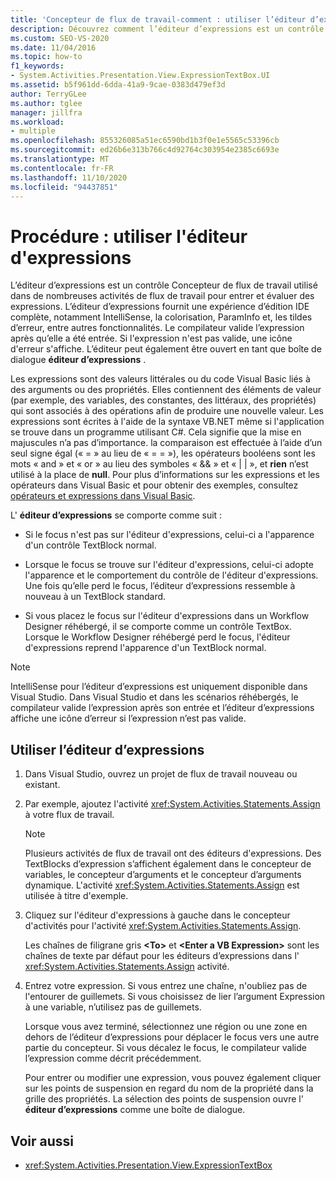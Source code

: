 ```yaml
---
title: 'Concepteur de flux de travail-comment : utiliser l’éditeur d’expressions'
description: Découvrez comment l’éditeur d’expressions est un contrôle de Concepteur de flux de travail que vous pouvez utiliser dans de nombreuses activités de flux de travail pour entrer et évaluer des expressions.
ms.custom: SEO-VS-2020
ms.date: 11/04/2016
ms.topic: how-to
f1_keywords:
- System.Activities.Presentation.View.ExpressionTextBox.UI
ms.assetid: b5f961dd-6dda-41a9-9cae-0383d479ef3d
author: TerryGLee
ms.author: tglee
manager: jillfra
ms.workload:
- multiple
ms.openlocfilehash: 855326085a51ec6590bd1b3f0e1e5565c53396cb
ms.sourcegitcommit: ed26b6e313b766c4d92764c303954e2385c6693e
ms.translationtype: MT
ms.contentlocale: fr-FR
ms.lasthandoff: 11/10/2020
ms.locfileid: "94437851"
---
```

# <a name="how-to-use-the-expression-editor"></a>Procédure : utiliser l'éditeur d'expressions

L’éditeur d’expressions est un contrôle Concepteur de flux de travail utilisé dans de nombreuses activités de flux de travail pour entrer et évaluer des expressions. L’éditeur d’expressions fournit une expérience d’édition IDE complète, notamment IntelliSense, la colorisation, ParamInfo et, les tildes d’erreur, entre autres fonctionnalités. Le compilateur valide l’expression après qu’elle a été entrée. Si l'expression n'est pas valide, une icône d'erreur s'affiche. L’éditeur peut également être ouvert en tant que boîte de dialogue **éditeur d’expressions** .

Les expressions sont des valeurs littérales ou du code Visual Basic liés à des arguments ou des propriétés. Elles contiennent des éléments de valeur (par exemple, des variables, des constantes, des littéraux, des propriétés) qui sont associés à des opérations afin de produire une nouvelle valeur. Les expressions sont écrites à l'aide de la syntaxe VB.NET même si l'application se trouve dans un programme utilisant C#. Cela signifie que la mise en majuscules n’a pas d’importance. la comparaison est effectuée à l’aide d’un seul signe égal (« = » au lieu de « = = »), les opérateurs booléens sont les mots « and » et « or » au lieu des symboles « && » et « | | », et **rien** n’est utilisé à la place de **null**. Pour plus d’informations sur les expressions et les opérateurs dans Visual Basic et pour obtenir des exemples, consultez [opérateurs et expressions dans Visual Basic](/previous-versions/visualstudio/visual-studio-2010/a1w3te48(v=vs.100)).

L' **éditeur d’expressions** se comporte comme suit :

- Si le focus n'est pas sur l'éditeur d'expressions, celui-ci a l'apparence d'un contrôle TextBlock normal.

- Lorsque le focus se trouve sur l'éditeur d'expressions, celui-ci adopte l'apparence et le comportement du contrôle de l'éditeur d'expressions. Une fois qu’elle perd le focus, l’éditeur d’expressions ressemble à nouveau à un TextBlock standard.

- Si vous placez le focus sur l'éditeur d'expressions dans un Workflow Designer réhébergé, il se comporte comme un contrôle TextBox. Lorsque le Workflow Designer réhébergé perd le focus, l'éditeur d'expressions reprend l'apparence d'un TextBlock normal.

> [!NOTE]
> IntelliSense pour l’éditeur d’expressions est uniquement disponible dans Visual Studio. Dans Visual Studio et dans les scénarios réhébergés, le compilateur valide l’expression après son entrée et l’éditeur d’expressions affiche une icône d’erreur si l’expression n’est pas valide.

## <a name="use-the-expression-editor"></a>Utiliser l’éditeur d’expressions

1. Dans Visual Studio, ouvrez un projet de flux de travail nouveau ou existant.

2. Par exemple, ajoutez l'activité <xref:System.Activities.Statements.Assign> à votre flux de travail.

    > [!NOTE]
    > Plusieurs activités de flux de travail ont des éditeurs d'expressions. Des TextBlocks d’expression s’affichent également dans le concepteur de variables, le concepteur d’arguments et le concepteur d’arguments dynamique. L'activité <xref:System.Activities.Statements.Assign> est utilisée à titre d'exemple.

3. Cliquez sur l'éditeur d'expressions à gauche dans le concepteur d'activités pour l'activité <xref:System.Activities.Statements.Assign>.

     Les chaînes de filigrane gris **\<To>** et **\<Enter a VB Expression>** sont les chaînes de texte par défaut pour les éditeurs d’expressions dans l' <xref:System.Activities.Statements.Assign> activité.

4. Entrez votre expression. Si vous entrez une chaîne, n'oubliez pas de l'entourer de guillemets. Si vous choisissez de lier l’argument Expression à une variable, n’utilisez pas de guillemets.

     Lorsque vous avez terminé, sélectionnez une région ou une zone en dehors de l’éditeur d’expressions pour déplacer le focus vers une autre partie du concepteur. Si vous décalez le focus, le compilateur valide l’expression comme décrit précédemment.

     Pour entrer ou modifier une expression, vous pouvez également cliquer sur les points de suspension en regard du nom de la propriété dans la grille des propriétés. La sélection des points de suspension ouvre l' **éditeur d’expressions** comme une boîte de dialogue.

## <a name="see-also"></a>Voir aussi

- <xref:System.Activities.Presentation.View.ExpressionTextBox>
